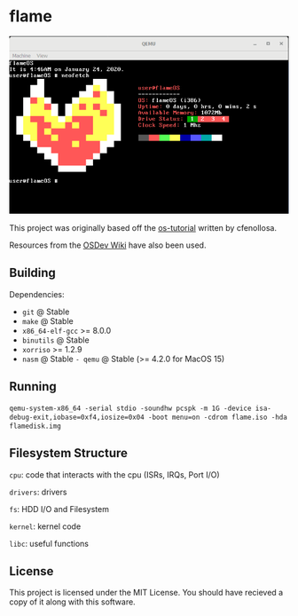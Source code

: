 # flame

![alt text](flame.PNG "FlameOS")

This project was originally based off the [os-tutorial](https://github.com/cfenollosa/os-tutorial) written by cfenollosa.

Resources from the [OSDev Wiki](https://wiki.osdev.org) have also been used.

## Building

Dependencies:
- `git` @ Stable
- `make` @ Stable
- `x86_64-elf-gcc` >= 8.0.0
- `binutils` @ Stable
- `xorriso` >= 1.2.9
- `nasm` @ Stable
`- qemu` @ Stable (>= 4.2.0 for MacOS 15)

## Running

```
qemu-system-x86_64 -serial stdio -soundhw pcspk -m 1G -device isa-debug-exit,iobase=0xf4,iosize=0x04 -boot menu=on -cdrom flame.iso -hda flamedisk.img
```

## Filesystem Structure

`cpu`: code that interacts with the cpu (ISRs, IRQs, Port I/O)

`drivers`: drivers

`fs`: HDD I/O and Filesystem

`kernel`: kernel code

`libc`: useful functions

## License

This project is licensed under the MIT License. You should have recieved a copy of it along with this software.